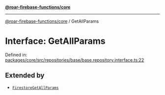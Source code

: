 [**@roar-firebase-functions/core**](../README.md)

---

[@roar-firebase-functions/core](../README.md) / GetAllParams

# Interface: GetAllParams

Defined in: [packages/core/src/repositories/base/base.repository.interface.ts:22](https://github.com/yeatmanlab/roar-firebase-functions/blob/0fc701649174b7557e55644b1065be2fa3d3d7ca/packages/core/src/repositories/base/base.repository.interface.ts#L22)

## Extended by

- [`FirestoreGetAllParams`](FirestoreGetAllParams.md)
